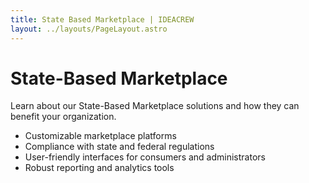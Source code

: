 ```yaml
---
title: State Based Marketplace | IDEACREW
layout: ../layouts/PageLayout.astro
---
```


# State-Based Marketplace

Learn about our State-Based Marketplace solutions and how they can benefit your organization.

- Customizable marketplace platforms
- Compliance with state and federal regulations
- User-friendly interfaces for consumers and administrators
- Robust reporting and analytics tools
